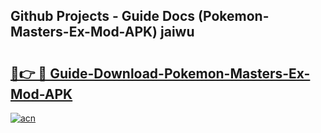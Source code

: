 ## Github Projects - Guide Docs (Pokemon-Masters-Ex-Mod-APK) jaiwu

# <h2><a href="https://apkcomod.com?title=Pokemon-Masters-Ex-Mod-APK">🔗👉 🔴 Guide-Download-Pokemon-Masters-Ex-Mod-APK </a></h2>

[![acn](https://github.com/user-attachments/assets/0f9c940e-d8b0-45ae-aac7-cd30a18b3e1c)](https://apkcomod.com?title=Pokemon-Masters-Ex-Mod-APK)

